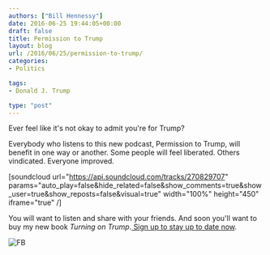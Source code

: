 ```yaml
---
authors: ["Bill Hennessy"]
date: 2016-06-25 19:44:05+00:00
draft: false
title: Permission to Trump
layout: blog
url: /2016/06/25/permission-to-trump/
categories:
- Politics

tags:
- Donald J. Trump

type: "post"
---
```


Ever feel like it's not okay to admit you're for Trump?

Everybody who listens to this new podcast, Permission to Trump, will benefit in one way or another. Some people will feel liberated. Others vindicated. Everyone improved.

[soundcloud url="https://api.soundcloud.com/tracks/270829707" params="auto_play=false&hide_related=false&show_comments=true&show_user=true&show_reposts=false&visual=true" width="100%" height="450" iframe="true" /]

You will want to listen and share with your friends. And soon you'll want to buy my new book _Turning on Trump_.[ Sign up to stay up to date now](https://hennessysview.com/2016/06/01/what-the-world-needs-now-a-trump-book/).

![FB](https://hennessysview.com/wp-content/uploads/2016/06/FB.jpg)

